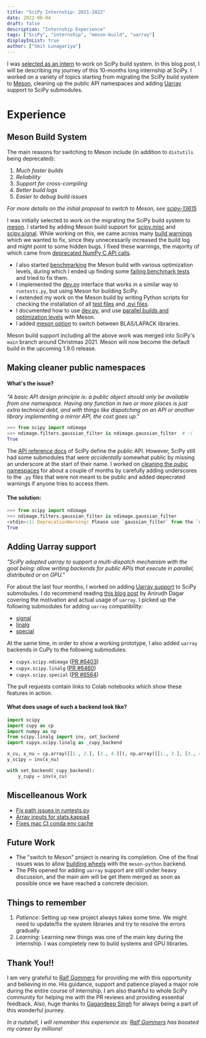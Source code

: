 ```yaml
---
title: "SciPy Internship: 2021-2022"
date: 2022-06-04
draft: false
description: "Internship Experience"
tags: ["SciPy", "internship", "meson-build", "uarray"]
displayInList: true
author: ["Smit Lunagariya"]
---
```


I was [selected as an intern](https://mail.python.org/archives/list/scipy-dev@python.org/message/4S43BYHDQIPQENNJ6EMQY5QZDZK3ZT5I/) to work on SciPy build system. In this blog post, I will be describing my journey of this 10-months long internship at SciPy. I worked on a variety of topics starting from migrating the SciPy build system to [Meson](https://mesonbuild.com/index.html), cleaning up the public API namespaces and adding [Uarray](https://uarray.org/en/latest/) support to SciPy submodules.


# Experience

## Meson Build System

The main reasons for switching to Meson include (in addition to `distutils` being deprecated):

1. *Much faster builds*
2. *Reliability*
3. *Support for cross-compiling*
4. *Better build logs*
5. *Easier to debug build issues*


*For more details on the initial proposal to switch to Meson, see [scipy-13615](https://github.com/scipy/scipy/issues/13615)*


I was initially selected to work on the migrating the SciPy build system to [meson](https://mesonbuild.com/index.html). I started by adding Meson build support
for [scipy.misc](https://github.com/rgommers/scipy/pull/35) and [scipy.signal](https://github.com/rgommers/scipy/pull/37). While working on this, we came across many [build warnings](https://github.com/rgommers/scipy/issues/42) which we wanted to fix, since they unnecessarily increased the build log and might point to some hidden bugs. I fixed these warnings, the majority of which came from [deprecated NumPy C API calls](https://github.com/rgommers/scipy/issues/30).

* I also started [benchmarking](https://github.com/rgommers/scipy/issues/58) the Meson build with various optimization levels, during which I ended up finding some [failing benchmark tests](https://github.com/scipy/scipy/issues/14667) and tried to fix them.
* I implemented the [dev.py](https://github.com/rgommers/scipy/pull/94) interface that works in a similar way to `runtests.py`, but using Meson for building SciPy.
* I extended my work on the Meson build by writing Python scripts for checking the installation of all [test files](https://github.com/rgommers/scipy/issues/69) and [.pyi files](https://github.com/scipy/scipy/pull/16010).
* I documented how to use [dev.py](https://github.com/rgommers/scipy/pull/96), and use [parallel builds and optimization levels](https://github.com/scipy/scipy/pull/15953) with Meson.
* I added [meson option](https://github.com/rgommers/scipy/pull/130) to switch between BLAS/LAPACK libraries.

Meson build support including all the above work was merged into SciPy's `main` branch around Christmas 2021. Meson will now become the default build in the upcoming 1.9.0 release.


## Making cleaner public namespaces

#### What's the issue?

*"A basic API design principle is: a public object should only be available from one namespace. Having any function in two or more places is just extra technical debt, and with things like dispatching on an API or another library implementing a mirror API, the cost goes up."*
```py
>>> from scipy import ndimage
>>> ndimage.filters.gaussian_filter is ndimage.gaussian_filter  # :(
True
```

The [API reference docs](http://scipy.github.io/devdocs/reference/index.html#api-definition) of SciPy define the public API. However, SciPy still had some submodules that were _accidentally_ somewhat public by missing an underscore at the start of their name.
I worked on [cleaning the pubic namespaces](https://github.com/scipy/scipy/issues/14360) for about a couple of months by carefully adding underscores to the `.py` files that were not meant to be public and added depecrated warnings if anyone tries to access them.

#### The solution:

```py
>>> from scipy import ndimage
>>> ndimage.filters.gaussian_filter is ndimage.gaussian_filter
<stdin>:1: DeprecationWarning: Please use `gaussian_filter` from the `scipy.ndimage` namespace, the `scipy.ndimage.filters` namespace is deprecated.
True
```

## Adding Uarray support


*"SciPy adopted uarray to support a multi-dispatch mechanism with the goal being: allow writing backends for public APIs that execute in parallel, distributed or on GPU."*

For about the last four months, I worked on adding [Uarray support](https://github.com/scipy/scipy/issues/14353) to SciPy submobules. I do recommend reading [this blog post](https://labs.quansight.org/blog/2021/10/array-libraries-interoperability/) by Anirudh Dagar covering the motivation and actual usage of `uarray`. I picked up the following submodules for adding `uarray` compatibility:
* [signal](https://github.com/rgommers/scipy/pull/101)
* [linalg](https://github.com/scipy/scipy/pull/15610)
* [special](https://github.com/scipy/scipy/pull/15665)

At the same time, in order to show a working prototype, I also added `uarray` backends in CuPy to the following submodules:
* `cupyx.scipy.ndimage` ([PR #6403](https://github.com/cupy/cupy/pull/6403))
* `cupyx.scipy.linalg` ([PR #6460](https://github.com/cupy/cupy/pull/6460))
* `cupyx.scipy.special` ([PR #6564](https://github.com/cupy/cupy/pull/6564))

The pull requests contain links to Colab notebooks which show these features in action.

#### What does usage of such a backend look like?

```py
import scipy
import cupy as cp
import numpy as np
from scipy.linalg import inv, set_backend
import cupyx.scipy.linalg as _cupy_backend

x_cu, x_nu = cp.array([[1., 2.], [3., 4.]]), np.array([[1., 2.], [3., 4.]])
y_scipy = inv(x_nu)

with set_backend(_cupy_backend):
    y_cupy = inv(x_cu)
```

## Miscelleanous Work

* [Fix path issues in runtests.py](https://github.com/scipy/scipy/pull/15440)
* [Array inputs for stats.kappa4](https://github.com/scipy/scipy/pull/15250)
* [Fixes mac CI conda env cache](https://github.com/rgommers/scipy/pull/115)

## Future Work

* The "switch to Meson" project is nearing its completion. One of the final issues was to allow [building wheels](https://github.com/scipy/scipy/pull/15476) with the `meson-python` backend.
* The PRs opened for adding `uarray` support are still under heavy discussion, and the main aim will be get them merged as soon as possible once we have reached a concrete decision.

## Things to remember

1. *Patience*: Setting up new project always takes some time. We might need to update/fix the system libraries and try to resolve the errors gradually.
2. *Learning*: Learning new things was one of the main key during the internship. I was completely new to build systems and GPU libraries.

## Thank You!!

I am very grateful to [Ralf Gommers](https://github.com/rgommers) for providing me with this opportunity and believing in me. His guidance, support and patience played a major role during the entire course of internship.
I am also thankful to whole SciPy community for helping me with the PR reviews and providing essential feedback. Also, huge thanks to [Gagandeep Singh](https://github.com/czgdp1807) for always being a part of this wonderful journey.

*In a nutshell, I will remember this experience as: [Ralf Gommers](https://github.com/rgommers) has boosted my career by millions!*

